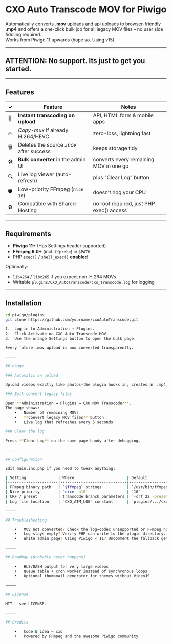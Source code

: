 # CXO Auto Transcode MOV for Piwigo

Automatically converts **.mov** uploads and api uploads to browser-friendly **.mp4** and
offers a one-click bulk job for all legacy MOV files – no user side fiddling required.  
Works from Piwigo 11 upwards (hope so. Using v15).

---

## ATTENTION: No support. Its just to get you started.

---

## Features
| ✓ | Feature | Notes |
|---|---------|-------|
| 🚀 | **Instant transcoding on upload** | API, HTML form & mobile apps |
| 🔥 | *Copy-mux* if already H.264/HEVC | zero-loss, lightning fast |
| 🗑️ | Deletes the source *.mov* after success | keeps storage tidy |
| 🛠 | **Bulk converter** in the admin UI | converts every remaining MOV in one go |
| 🔍 | Live log viewer (auto-refresh) | plus “Clear Log” button |
| 🛡 | Low-priority FFmpeg (`nice 10`) | doesn’t hog your CPU |
| ♻️ | Compatible with Shared-Hosting | no root required, just PHP exec() access |

---

## Requirements
* **Piwigo 11+** (Has Settings header supported)  
* **FFmpeg 6.0+** (incl. `ffprobe`) in `$PATH`
* PHP `exec()` / `shell_exec()` **enabled**

Optionally:
* `libx264` / `libx265` if you expect non-H.264 MOVs
* Writable `plugins/CXO_AutoTranscode/cxo_transcode.log` for logging

---

## Installation

```bash
cd piwigo/plugins
git clone https://github.com/yourname/cxoAutoTranscode.git

1.	Log in to Administration → Plugins.
2.	Click Activate on CXO Auto Transcode MOV.
3.	Use the orange Settings button to open the bulk page.

Every future .mov upload is now converted transparently.

⸻

## Usage

### Automatic on upload

Upload videos exactly like photos—the plugin hooks in, creates an .mp4, updates the database, and deletes the original MOV.

### Bulk-convert legacy files

Open **Administration → Plugins → CXO MOV Transcoder**.
The page shows:
	•	Number of remaining MOVs
	•	**Convert legacy MOV files** button
	•	Live log that refreshes every 5 seconds

### Clear the log

Press **Clear Log** on the same page—handy after debugging.

⸻

## Configuration

Edit main.inc.php if you need to tweak anything:

| Setting              | Where                       | Default                      |
|----------------------|-----------------------------|------------------------------|
| FFmpeg binary path   | `$ffmpeg` strings           | `/usr/bin/ffmpeg`            |
| Nice priority        | `nice -n10`                 | `10`                         |
| CRF / preset         | transcode branch parameters | `-crf 22 -preset medium`     |
| Log file location    | `CXO_ATM_LOG` constant      | `plugins/.../cxo_transcode.log` |

⸻

## Troubleshooting

	•	MOV not converted? Check the log—codec unsupported or FFmpeg not in $PATH.
	•	Log stays empty? Verify PHP can write to the plugin directory.
	•	White admin page? Using Piwigo < 11? Uncomment the fallback get_admin_plugin_menu_links block.

⸻

## Roadmap (probably never happens)

	•	HLS/DASH output for very large videos
	•	Queue table + cron worker instead of synchronous loops
	•	Optional thumbnail generator for themes without VideoJS

⸻

## License

MIT — see LICENSE.

⸻

## Credits

	•	Code & idea — cxo
	•	Powered by FFmpeg and the awesome Piwigo community
